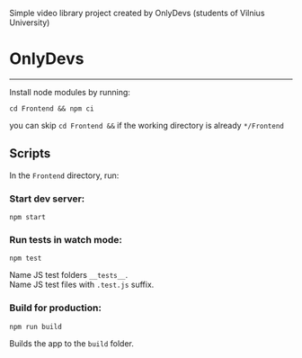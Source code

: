 Simple video library project created by OnlyDevs (students of Vilnius University)
# OnlyDevs
___
Install node modules by running:
```
cd Frontend && npm ci
```
you can skip `cd Frontend &&` if the working directory is already `*/Frontend`

## Scripts

In the `Frontend` directory, run:

### Start dev server:
```
npm start
```

### Run tests in watch mode:
```
npm test
```
Name JS test folders `__tests__`.\
Name JS test files with `.test.js` suffix.

### Build for production:
```
npm run build
```
Builds the app to the `build` folder.
